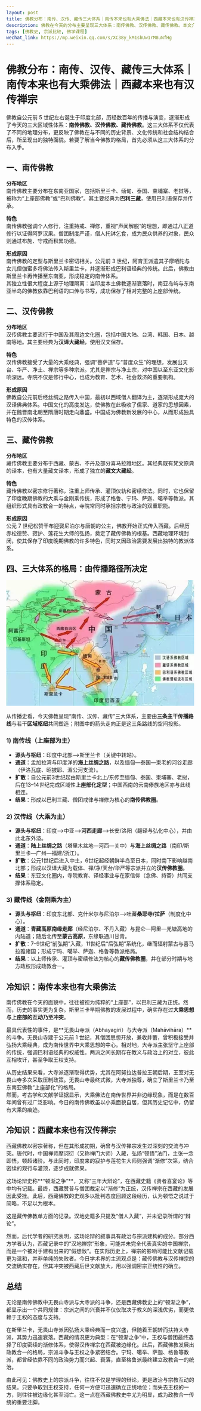 ```yaml
---
layout: post
title: 佛教分布：南传、汉传、藏传三大体系｜南传本来也有大乘佛法｜西藏本来也有汉传禅宗 
description: 佛教在今天的分布主要呈现三大体系：南传佛教、汉传佛教、藏传佛教。本文介绍三大体系的分布与特色，并补充说明南传佛教与大乘的关系，以及西藏佛教与汉传禅宗的交锋。
tags: [佛教史, 宗派比较, 佛学课程]
wechat_link: https://mp.weixin.qq.com/s/XC38y_kM1shUw1rM8uNfHg
---
```


# 佛教分布：南传、汉传、藏传三大体系｜南传本来也有大乘佛法｜西藏本来也有汉传禅宗

佛教自公元前 5 世纪左右诞生于印度北部，历经数百年的传播与演变，逐渐形成了今天的三大区域性体系：**南传佛教、汉传佛教、藏传佛教**。这三大体系不仅代表了不同的地理分布，更反映了佛教在与不同的历史背景、文化传统和社会结构结合后，所呈现出的独特面貌。若要了解当今佛教的格局，首先必须从这三大体系的分布入手。

## 一、南传佛教

**分布地区**  
南传佛教主要分布在东南亚国家，包括斯里兰卡、缅甸、泰国、柬埔寨、老挝等，被称为“上座部佛教”或“巴利佛教”。其主要经典为**巴利三藏**，使用巴利语保存并传承。

**特色**  
南传佛教强调个人修行，注重持戒、禅修，重视“声闻解脱”的理想，即通过八正道修行以证得阿罗汉果。僧团制度严谨，僧人托钵乞食，成为民众供养的对象，民众则通过布施、守戒而积累功德。

**形成原因**  
南传佛教的定型与斯里兰卡密切相关。公元前 3 世纪，阿育王派遣其子摩哂陀与女儿僧伽蜜多将佛法传入斯里兰卡，并逐渐形成巴利语经典的传统。此后，佛教由斯里兰卡再传播至东南亚，形成稳定的南传体系。  
其独立性很大程度上源于地理隔离：当印度本土佛教逐渐衰落时，南亚岛屿与东南亚半岛的佛教依靠巴利语的口传与书写，成功保存了相对完整的上座部传统。

## 二、汉传佛教

**分布地区**  
汉传佛教主要流行于中国及其周边文化圈，包括中国大陆、台湾、韩国、日本、越南等地。其主要经典为**汉译大藏经**，使用汉文保存。

**特色**  
汉传佛教接受了大量的大乘经典，强调“菩萨道”与“普度众生”的理想，发展出天台、华严、净土、禅宗等多种宗派。尤其是禅宗与净土宗，对中国以至东亚文化影响深远。寺院不仅是修行中心，也成为教育、艺术、社会救济的重要机构。

**形成原因**  
佛教自公元前后经丝绸之路传入中国，最初以西域僧人翻译为主，逐渐形成庞大的汉译佛典体系。中国文化的高度发达，使佛教在此吸收了儒家、道家的思想因素，并在魏晋南北朝至隋唐时期走向鼎盛。中国成为佛教新发展的中心，从而形成独具特色的汉传体系。

## 三、藏传佛教

**分布地区**  
藏传佛教主要分布于西藏、蒙古、不丹及部分喜马拉雅地区。其经典既有梵文原典的译本，也有大量藏文译本，形成了独立的**藏文大藏经**。

**特色**  
藏传佛教以密宗修行著称，注重上师传承、灌顶仪轨和密续修法。同时，它也保留了印度晚期佛教的大乘与金刚乘传统，形成了格鲁、宁玛、萨迦、噶举等教派。其组织形式具有政教合一的特点，寺院常同时承担宗教与政治的双重职能。

**形成原因**  
公元 7 世纪松赞干布迎娶尼泊尔与唐朝的公主，佛教开始正式传入西藏。后经历赤松德赞、寂护、莲花生大师的弘扬，奠定了藏传佛教的根基。西藏地理环境封闭，使其保存了印度晚期佛教的许多特色，同时又因政治需要发展出独特的教派体系。


## 四、三大体系的格局：由传播路径所决定

![](../images/2025-09-26-16-53-22.png)

从传播史看，今天佛教呈现“南传、汉传、藏传”三大体系，主要由**三条主干传播路线**与若干**区域枢纽**共同塑造；附图中的箭头走向正是这三条路线的空间投影。

### 1) 南传线（上座部为主）

* **源头与枢纽**：印度中北部—>斯里兰卡（关键中转站）。
* **通道**：孟加拉湾与印度洋的**海上丝绸之路**，以及缅甸—泰国—柬老的河谷走廊（伊洛瓦底、昭披耶、湄公河支流）。
* **扩散**：自公元前3世纪起由斯里兰卡北上/东传至缅甸、泰国、柬埔寨、老挝，后在13–14世纪完成区域性**上座部化定型**；中国西南的云南傣族地区亦与此线相连。
* **结果**：形成以巴利三藏、僧团戒律与禅修为核心的**南传佛教圈**。

### 2) 汉传线（大乘为主）

* **源头与枢纽**：印度—>中亚—>**河西走廊**—>长安/洛阳（翻译与弘化中心），并由此北东外溢。
* **通道**：**陆上丝绸之路**（塔里木盆地—河西—关中）与**海上丝绸之路**（南印/斯里兰卡—广州—福建/浙江）。
* **扩散**：公元1世纪后进入中土，6世纪起经朝鲜半岛至日本，同时南下影响越南北部；形成以汉译大藏为载体、禅/净/天台/华严等宗派并立的**汉传佛教圈**。
* **结果**：东亚文化圈内，寺院教育、译经事业与在家信仰（念佛、持斋）共同支撑体系稳定。

### 3) 藏传线（金刚乘为主）

* **源头与枢纽**：印度东北部、克什米尔与尼泊尔—>吐蕃**桑耶寺/拉萨**（制度化中心）。
* **通道**：**青藏高原南缘走廊**（经尼泊尔、不丹入藏）与昆仑—阿里—羌塘高地的内陆道；随后北传至**蒙古高原**，东缘联通川甘青。
* **扩散**：7–9世纪“前弘期”入藏，11世纪后“后弘期”系统化，继而辐射蒙古与喜马拉雅诸国；形成宁玛、噶举、萨迦、格鲁等教派格局。
* **结果**：以上师传承、灌顶与密续修法为核心的**藏传佛教圈**，并在部分时期与地方政权形成政教合一。


## 冷知识：南传本来也有大乘佛法  

南传佛教在今天的面貌中，往往被视为纯粹的“上座部”，以巴利三藏为正统。然而，历史的事实更为复杂。斯里兰卡早期佛教的发展过程中，确实存在过**大乘思想与上座部的互动乃至冲突**。  

最具代表性的事件，是**无畏山寺派（Abhayagiri）与大寺派（Mahāvihāra）**的斗争。无畏山寺建于公元前 1 世纪，其僧团思想开放，兼收并蓄，曾积极接受并弘扬大乘经典，成为南传世界中大乘思想的中心。相对地，大寺派主张坚守上座部的传统，强调巴利语经典的权威性。两派之间长期存在教义与政治上的对立，彼此互相攻讦，甚至争取王权支持。  

从历史结果来看，大寺派逐渐取得优势，尤其在阿努拉达普拉王朝后期，王室对无畏山寺多次采取压制政策。无畏山寺最终式微，大寺派独尊，确立了斯里兰卡乃至东南亚佛教“上座部化”的格局。  
然而，考古学和文献学证据显示，大乘佛法在南传世界并非边缘现象，而是在数百年间曾有过广泛影响。今日的南传佛教虽以小乘面貌自居，但其历史记忆中，仍留有大乘的痕迹。  

## 冷知识：西藏本来也有汉传禅宗  

西藏佛教以密宗著称，但在其形成初期，确曾与汉传禅宗发生过深刻的交流与冲突。唐代时，中国禅师摩诃衍（又称禅门大师）入藏，弘扬“顿悟”法门，主张一念即悟，顿超诸阶。与此同时，印度来的寂护与莲花生大师则强调“渐修”次第，结合密续的观行与灌顶，逐步成就佛果。  

这场论辩史称**“顿渐之争”**，又称“三年大辩论”，在西藏史籍《贤者喜宴论》等中均有记载。最终，西藏赞普与僧团裁定以“渐修”为正统，汉传禅宗在西藏的发展因此受挫。此后，西藏佛教的史观多以批判态度回顾这段经历，认为顿悟之说过于简略，不足以为根本。

这是藏传佛教单方面的记录。汉地史籍多只提及“僧人入藏”，并未记录所谓的“辩论”。

然而，后代学者的研究表明，这场论辩的叙事具有政治与宗派建构的成分。部分西方学者认为，西藏记录中的“汉地禅宗”形象，可能并未完全代表真实的中国禅宗，而是一个被对手建构出来的“假想敌”。在实际历史上，禅宗的影响可能比文献记载更为温和，并非单纯的失败者。今日学术界的主流观点是：藏传佛教与汉传禅宗的交流确实存在，但其冲突被西藏后世文献放大，用以强调密宗正统性的确立。  

## 总结

无论是南传佛教中无畏山寺派与大寺派的斗争，还是西藏佛教史上的“顿渐之争”，都显示出一个共同规律：宗派之间的兴衰并不仅仅取决于教义的深浅优劣，而更依赖于王权的态度与支持。

在斯里兰卡，无畏山寺派因弘扬大乘经典而一度兴盛，但随着王朝转而扶持大寺派，其势力迅速衰落。西藏的情况更为典型：在“顿渐之争”中，王权与僧团最终选择了印度密续的渐修体系，使得汉传禅宗在西藏被边缘化。此后，西藏佛教发展出政教合一的格局，宗派斗争与王权之争紧密结合。宁玛、噶举、萨迦、格鲁等教派，都曾经依靠不同的政治势力而兴起、衰落，直至格鲁派最终建立政教合一的统治。

由此可见：佛教史上的宗派斗争，往往不仅是学理的辩论，更是政治与宗教互动的结果。只要争取到王权支持，任何一方便可迅速确立正统地位；而失去王权的一方，则往往被边缘化甚至消亡。这一点在西藏佛教史中尤为明显，成为政教合一传统的重要注脚。

